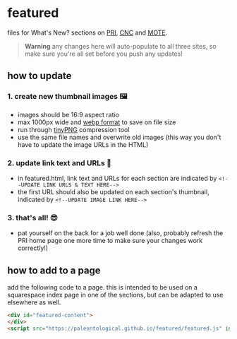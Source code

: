 # featured
files for What's New? sections on [PRI](https://www.priweb.org), [CNC](https://www.cayuganaturecenter.org) and [MOTE](https://www.museumoftheearth.org).

> **Warning**
> any changes here will auto-populate to all three sites, so make sure you're all set before you push any updates!

## how to update
### 1. create new thumbnail images 🖼️
  * images should be 16:9 aspect ratio
  * max 1000px wide and [webp format](https://developers.google.com/speed/webp/) to save on file size
  * run through [tinyPNG](https://tinypng.com/) compression tool
  * use the same file names and overwrite old images (this way you don't have to update the image URLs in the HTML)

### 2. update link text and URLs 📝
  * in featured.html, link text and URLs for each section are indicated by `<!--UPDATE LINK URLS & TEXT HERE-->`
  * the first URL should also be updated on each section's thumbnail, indicated by `<!--UPDATE IMAGE LINK HERE-->`

### 3. that's all! 😎
  * pat yourself on the back for a job well done (also, probably refresh the PRI home page one more time to make sure your changes work correctly!)
  
## how to add to a page
add the following code to a page. this is intended to be used on a squarespace index page in one of the sections, but can be adapted to use elsewhere as well.
```html
<div id="featured-content">	
</div>
<script src="https://paleontological.github.io/featured/featured.js" integrity="sha512-aC7jd2p39ug8GKd3DjJ+pYSZAgjvYi4Nw0K90KDaI49HvPZsYzEI/jFgB4wyHudYWXpG75GawpfCbNQ7kCwxLQ==" crossorigin="anonymous"></script>
```
